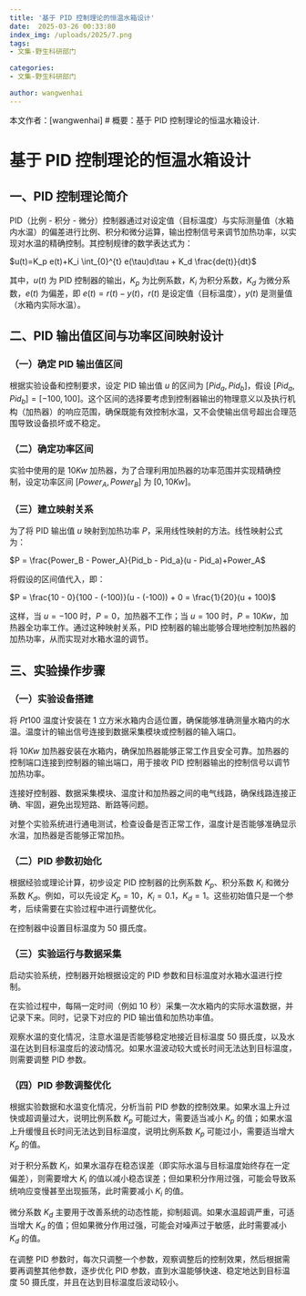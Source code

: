 ```yaml
---
title: '基于 PID 控制理论的恒温水箱设计'
date:  2025-03-26 00:33:80
index_img: /uploads/2025/7.png
tags:
- 文集-野生科研部门

categories:
- 文集-野生科研部门

author: wangwenhai
---
```

本文作者：[wangwenhai] # 概要：基于 PID 控制理论的恒温水箱设计.

<!-- more -->



# 基于 PID 控制理论的恒温水箱设计

## 一、PID 控制理论简介

PID（比例 - 积分 - 微分）控制器通过对设定值（目标温度）与实际测量值（水箱内水温）的偏差进行比例、积分和微分运算，输出控制信号来调节加热功率，以实现对水温的精确控制。其控制规律的数学表达式为：

$u(t)=K_p e(t)+K_i \int_{0}^{t} e(\tau)d\tau + K_d \frac{de(t)}{dt}$

其中，$u(t)$ 为 PID 控制器的输出，$K_p$ 为比例系数，$K_i$ 为积分系数，$K_d$ 为微分系数，$e(t)$ 为偏差，即 $e(t)=r(t)-y(t)$，$r(t)$ 是设定值（目标温度），$y(t)$ 是测量值（水箱内实际水温）。

## 二、PID 输出值区间与功率区间映射设计

### （一）确定 PID 输出值区间

根据实验设备和控制要求，设定 PID 输出值 $u$ 的区间为 $[Pid_a, Pid_b]$，假设 $[Pid_a, Pid_b]=[-100, 100]$。这个区间的选择要考虑到控制器输出的物理意义以及执行机构（加热器）的响应范围，确保既能有效控制水温，又不会使输出信号超出合理范围导致设备损坏或不稳定。

### （二）确定功率区间

实验中使用的是 $10Kw$ 加热器，为了合理利用加热器的功率范围并实现精确控制，设定功率区间 $[Power_A, Power_B]$ 为 $[0, 10Kw]$。

### （三）建立映射关系

为了将 PID 输出值 $u$ 映射到加热功率 $P$，采用线性映射的方法。线性映射公式为：

$P = \frac{Power_B - Power_A}{Pid_b - Pid_a}(u - Pid_a)+Power_A$

将假设的区间值代入，即：

$P = \frac{10 - 0}{100 - (-100)}(u - (-100)) + 0 = \frac{1}{20}(u + 100)$

这样，当 $u = -100$ 时，$P = 0$，加热器不工作；当 $u = 100$ 时，$P = 10Kw$，加热器全功率工作。通过这种映射关系，PID 控制器的输出能够合理地控制加热器的加热功率，从而实现对水箱水温的调节。

## 三、实验操作步骤

### （一）实验设备搭建

将 $Pt100$ 温度计安装在 $1$ 立方米水箱内合适位置，确保能够准确测量水箱内的水温。温度计的输出信号连接到数据采集模块或控制器的输入端口。

将 $10Kw$ 加热器安装在水箱内，确保加热器能够正常工作且安全可靠。加热器的控制端口连接到控制器的输出端口，用于接收 PID 控制器输出的控制信号以调节加热功率。

连接好控制器、数据采集模块、温度计和加热器之间的电气线路，确保线路连接正确、牢固，避免出现短路、断路等问题。

对整个实验系统进行通电测试，检查设备是否正常工作，温度计是否能够准确显示水温，加热器是否能够正常加热。

### （二）PID 参数初始化

根据经验或理论计算，初步设定 PID 控制器的比例系数 $K_p$、积分系数 $K_i$ 和微分系数 $K_d$。例如，可以先设定 $K_p = 10$，$K_i = 0.1$，$K_d = 1$。这些初始值只是一个参考，后续需要在实验过程中进行调整优化。

在控制器中设置目标温度为 $50$ 摄氏度。

### （三）实验运行与数据采集

启动实验系统，控制器开始根据设定的 PID 参数和目标温度对水箱水温进行控制。

在实验过程中，每隔一定时间（例如 $10$ 秒）采集一次水箱内的实际水温数据，并记录下来。同时，记录下对应的 PID 输出值和加热功率值。

观察水温的变化情况，注意水温是否能够稳定地接近目标温度 $50$ 摄氏度，以及水温在达到目标温度后的波动情况。如果水温波动较大或长时间无法达到目标温度，则需要调整 PID 参数。

### （四）PID 参数调整优化

根据实验数据和水温变化情况，分析当前 PID 参数的控制效果。如果水温上升过快或超调量过大，说明比例系数 $K_p$ 可能过大，需要适当减小 $K_p$ 的值；如果水温上升缓慢且长时间无法达到目标温度，说明比例系数 $K_p$ 可能过小，需要适当增大 $K_p$ 的值。

对于积分系数 $K_i$，如果水温存在稳态误差（即实际水温与目标温度始终存在一定偏差），则需要增大 $K_i$ 的值以减小稳态误差；但如果积分作用过强，可能会导致系统响应变慢甚至出现振荡，此时需要减小 $K_i$ 的值。

微分系数 $K_d$ 主要用于改善系统的动态性能，抑制超调。如果水温超调严重，可适当增大 $K_d$ 的值；但如果微分作用过强，可能会对噪声过于敏感，此时需要减小 $K_d$ 的值。

在调整 PID 参数时，每次只调整一个参数，观察调整后的控制效果，然后根据需要再调整其他参数，逐步优化 PID 参数，直到水温能够快速、稳定地达到目标温度 $50$ 摄氏度，并且在达到目标温度后波动较小。
